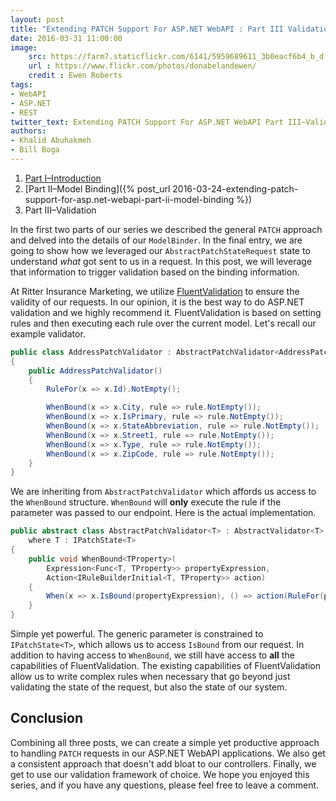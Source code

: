 ```yaml
---
layout: post
title: "Extending PATCH Support For ASP.NET WebAPI : Part III Validation"
date: 2016-03-31 11:00:00
image:  
    src: https://farm7.staticflickr.com/6141/5959689611_3b0eacf6b4_b_d.jpg
    url : https://www.flickr.com/photos/donabelandewen/
    credit : Ewen Roberts
tags:
- WebAPI
- ASP.NET
- REST
twitter_text: Extending PATCH Support For ASP.NET WebAPI Part III–Validation
authors: 
- Khalid Abuhakmeh
- Bill Boga
---
```


1. [Part I–Introduction](/extending-patch-support-for-asp.net-webapi-part-i/)
2. [Part II–Model Binding]({% post_url 2016-03-24-extending-patch-support-for-asp.net-webapi-part-ii-model-binding %})
3. Part III–Validation

In the first two parts of our series we described the general `PATCH` approach and delved into the details of our `ModelBinder`. In the final entry, we are going to show how we leveraged our `AbstractPatchStateRequest` state to understand *what* got sent to us in a request. In this post, we will leverage that information to trigger validation based on the binding information.

At Ritter Insurance Marketing, we utilize [FluentValidation](https://github.com/JeremySkinner/FluentValidation) to ensure the validity of our requests. In our opinion, it is the best way to do ASP.NET validation and we highly recommend it. FluentValidation is based on setting rules and then executing each rule over the current model. Let's recall our example validator.

```csharp
public class AddressPatchValidator : AbstractPatchValidator<AddressPatchRequest>
{
    public AddressPatchValidator()
    {
        RuleFor(x => x.Id).NotEmpty();

        WhenBound(x => x.City, rule => rule.NotEmpty());
        WhenBound(x => x.IsPrimary, rule => rule.NotEmpty());
        WhenBound(x => x.StateAbbreviation, rule => rule.NotEmpty());
        WhenBound(x => x.Street1, rule => rule.NotEmpty());
        WhenBound(x => x.Type, rule => rule.NotEmpty());
        WhenBound(x => x.ZipCode, rule => rule.NotEmpty());
    }
}
```

We are inheriting from `AbstractPatchValidator` which affords us access to the `WhenBound` structure. `WhenBound` will **only** execute the rule if the parameter was passed to our endpoint. Here is the actual implementation.

```csharp
public abstract class AbstractPatchValidator<T> : AbstractValidator<T>
    where T : IPatchState<T>
{
    public void WhenBound<TProperty>(
        Expression<Func<T, TProperty>> propertyExpression,
        Action<IRuleBuilderInitial<T, TProperty>> action)
    {
        When(x => x.IsBound(propertyExpression), () => action(RuleFor(propertyExpression)));
    }
}
```

Simple yet powerful. The generic parameter is constrained to `IPatchState<T>`, which allows us to access `IsBound` from our request. In addition to having access to `WhenBound`, we still have access to **all** the capabilities of FluentValidation. The existing capabilities of FluentValidation allow us to write complex rules when necessary that go beyond just validating the state of the request, but also the state of our system.

## Conclusion

Combining all three posts, we can create a simple yet productive approach to handling `PATCH` requests in our ASP.NET WebAPI applications. We also get a consistent approach that doesn't add bloat to our controllers. Finally, we get to use our validation framework of choice. We hope you enjoyed this series, and if you have any questions, please feel free to leave a comment.